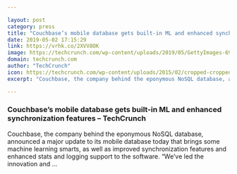 ```yaml
---

layout: post
category: press
title: "Couchbase’s mobile database gets built-in ML and enhanced synchronization features"
date: 2019-05-02 17:15:29
link: https://vrhk.co/2XVV8OK
image: https://techcrunch.com/wp-content/uploads/2019/05/GettyImages-697534525.jpg?w=600
domain: techcrunch.com
author: "TechCrunch"
icon: https://techcrunch.com/wp-content/uploads/2015/02/cropped-cropped-favicon-gradient.png?w=180
excerpt: "Couchbase, the company behind the eponymous NoSQL database, announced a major update to its mobile database today that brings some machine learning smarts, as well as improved synchronization features and enhanced stats and logging support to the software. “We’ve led the innovation and …"

---
```


### Couchbase’s mobile database gets built-in ML and enhanced synchronization features – TechCrunch

Couchbase, the company behind the eponymous NoSQL database, announced a major update to its mobile database today that brings some machine learning smarts, as well as improved synchronization features and enhanced stats and logging support to the software. “We’ve led the innovation and …